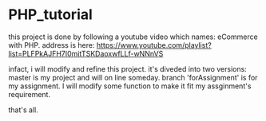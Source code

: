 # PHP_tutorial
this project is done by following a youtube video which names: eCommerce with PHP.
address is here: https://www.youtube.com/playlist?list=PLFPkAJFH7I0mitTSKDaoxwfLLf-wNNnVS

infact, i will modify and refine this project.
it's diveded into two versions:
master is my project and will on line someday.
branch 'forAssignment' is for my assignment. I will modify some function to make it fit my assginment's requirement.

that's all.
